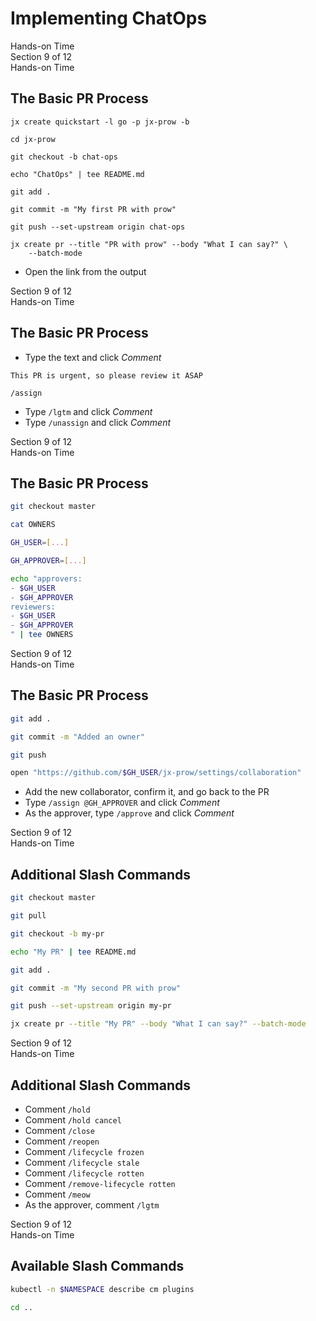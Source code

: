 <!-- .slide: class="center dark" -->
<!-- .slide: data-background="img/hands-on.jpg" -->
# Implementing ChatOps

<div class="label">Hands-on Time</div>


<!-- .slide: class="dark" -->
<div class="eyebrow">Section 9 of 12</div>
<div class="label">Hands-on Time</div>

## The Basic PR Process

<pre><code class="language-bash" style="max-height:270px">jx create quickstart -l go -p jx-prow -b

cd jx-prow

git checkout -b chat-ops

echo "ChatOps" | tee README.md

git add .

git commit -m "My first PR with prow"

git push --set-upstream origin chat-ops

jx create pr --title "PR with prow" --body "What I can say?" \
    --batch-mode
</code></pre>

* Open the link from the output


<!-- .slide: class="dark" -->
<div class="eyebrow">Section 9 of 12</div>
<div class="label">Hands-on Time</div>

## The Basic PR Process

* Type the text and click *Comment*

```
This PR is urgent, so please review it ASAP

/assign
```

* Type `/lgtm` and click *Comment*
* Type `/unassign` and click *Comment*


<!-- .slide: class="dark" -->
<div class="eyebrow">Section 9 of 12</div>
<div class="label">Hands-on Time</div>

## The Basic PR Process

```bash
git checkout master

cat OWNERS

GH_USER=[...]

GH_APPROVER=[...]

echo "approvers:
- $GH_USER
- $GH_APPROVER
reviewers:
- $GH_USER
- $GH_APPROVER
" | tee OWNERS
```


<!-- .slide: class="dark" -->
<div class="eyebrow">Section 9 of 12</div>
<div class="label">Hands-on Time</div>

## The Basic PR Process

```bash
git add .

git commit -m "Added an owner"

git push

open "https://github.com/$GH_USER/jx-prow/settings/collaboration"
```

* Add the new collaborator, confirm it, and go back to the PR
* Type `/assign @GH_APPROVER` and click *Comment*
* As the approver, type `/approve` and click *Comment*


<!-- .slide: class="dark" -->
<div class="eyebrow">Section 9 of 12</div>
<div class="label">Hands-on Time</div>

## Additional Slash Commands

```bash
git checkout master

git pull

git checkout -b my-pr

echo "My PR" | tee README.md

git add .

git commit -m "My second PR with prow"

git push --set-upstream origin my-pr

jx create pr --title "My PR" --body "What I can say?" --batch-mode
```


<!-- .slide: class="dark" -->
<div class="eyebrow">Section 9 of 12</div>
<div class="label">Hands-on Time</div>

## Additional Slash Commands

* Comment `/hold`
* Comment `/hold cancel`
* Comment `/close`
* Comment `/reopen`
* Comment `/lifecycle frozen`
* Comment `/lifecycle stale`
* Comment `/lifecycle rotten`
* Comment `/remove-lifecycle rotten`
* Comment `/meow`
* As the approver, comment `/lgtm`


<!-- .slide: class="dark" -->
<div class="eyebrow">Section 9 of 12</div>
<div class="label">Hands-on Time</div>

## Available Slash Commands

```bash
kubectl -n $NAMESPACE describe cm plugins

cd ..
```

